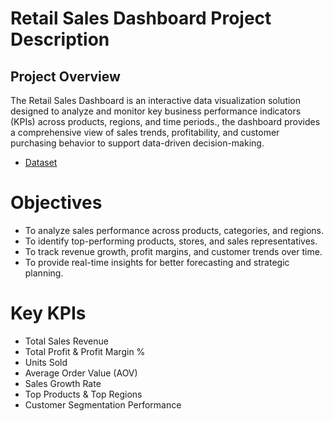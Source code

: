 # Retail Sales Dashboard Project Description
## Project Overview

The Retail Sales Dashboard is an interactive data visualization solution designed to analyze and monitor key business performance indicators (KPIs) across products, regions, and time periods., the dashboard provides a comprehensive view of sales trends, profitability, and customer purchasing behavior to support data-driven decision-making.
- <a href = "https://github.com/Vishva809/Reatail-Sales-Dashboard/blob/main/Realmart_Sales_Dataset.xlsx"> Dataset </a>
# Objectives

- To analyze sales performance across products, categories, and regions.
- To identify top-performing products, stores, and sales representatives.
- To track revenue growth, profit margins, and customer trends over time.
- To provide real-time insights for better forecasting and strategic planning.

# Key KPIs

- Total Sales Revenue
- Total Profit & Profit Margin %
- Units Sold
- Average Order Value (AOV)
- Sales Growth Rate
- Top Products & Top Regions
- Customer Segmentation Performance
